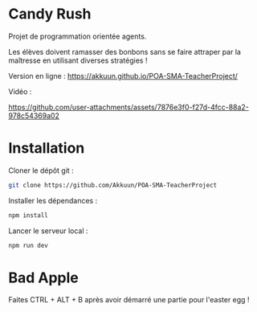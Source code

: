 # Candy Rush

Projet de programmation orientée agents. 

Les élèves doivent ramasser des bonbons sans se faire attraper par la maîtresse en utilisant diverses stratégies !

Version en ligne : https://akkuun.github.io/POA-SMA-TeacherProject/

Vidéo :

https://github.com/user-attachments/assets/7876e3f0-f27d-4fcc-88a2-978c54369a02

# Installation

Cloner le dépôt git :

```bash
git clone https://github.com/Akkuun/POA-SMA-TeacherProject
```

Installer les dépendances :

```bash
npm install
```

Lancer le serveur local :

```bash
npm run dev
```

# Bad Apple

Faites CTRL + ALT + B après avoir démarré une partie pour l'easter egg !
